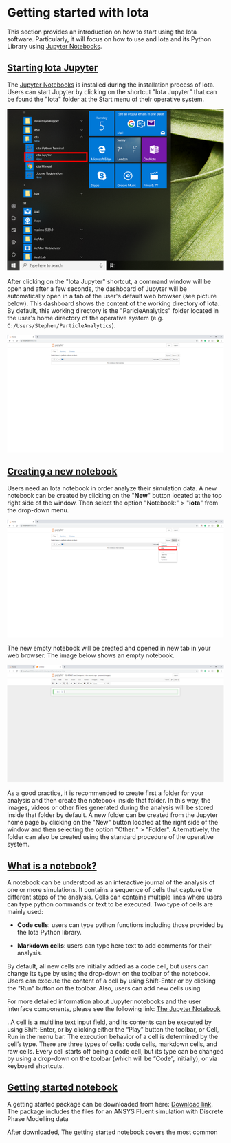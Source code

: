 # Getting started with Iota

This section provides an introduction on how to start using the Iota software. Particularly, it will focus on how to use and Iota and its Python Library using [Jupyter Notebooks](https://jupyter-notebook-beginner-guide.readthedocs.io/en/latest/what_is_jupyter.html).

## <a id='starting-jupyter'></a>[Starting Iota Jupyter](#starting-jupyter)

The [Jupyter Notebooks](https://jupyter-notebook-beginner-guide.readthedocs.io/en/latest/what_is_jupyter.html) is installed during the installation process of Iota. Users can start Jupyter by clicking on the shortcut "Iota Jupyter" that can be found the "Iota" folder at the Start menu of their operative system.


![](/images/License_registration_Iota_Jupyter.PNG)
  
After clicking on the "Iota Jupyter" shortcut, a command window will be open and after a few seconds, the dashboard of Jupyter will be automatically open in a tab of the user's default web browser (see picture below). This dashboard shows the content of the working directory of Iota. By default, this working directory is the "ParicleAnalytics" folder located in the user's home directory of the operative system (e.g. `C:/Users/Stephen/ParticleAnalytics`).

![](/images/Getting_started_Jupyter_Notebooks_tree.PNG)

## <a id='creating-a-new-notebook'></a>[Creating a new notebook](#creating-a-new-notebook)

Users need an Iota notebook in order analyze their simulation data. A new notebook can be created by clicking on the "**New**" button located at the top right side of the window. Then select the  option "Notebook:" > "**iota**" from the drop-down menu.

![](/images/Getting_started_Jupyter_Notebooks_New_Notebook.PNG)


The new empty notebook will be created and opened in new tab in your web browser. The image below shows an empty notebook.


![](/images/Getting_started_iota_notebook.PNG)

As a good practice, it is recommended to create first a folder for your analysis and then create the notebook inside that folder. In this way, the images, videos or other files generated during the analysis will be stored inside that folder by default. A new folder can be created from the Jupyter home page by clicking on the "New" button located at the right side of the window and then selecting the option "Other:" > "Folder". Alternatively, the folder can also be created using the standard procedure of the operative system.


## <a id='what-is-a-notebook'></a>[What is a notebook?](#what-is-a-notebook)

A notebook can be understood as an interactive journal of the analysis of one or more simulations. It contains a sequence of cells that capture the different steps of the analysis. Cells can contains multiple lines where users can type python commands or text to be executed. Two type of cells are mainly used:

* **Code cells**: users can type python functions including those provided by the Iota Python library.

* **Markdown cells**: users can type here text to add comments for their analysis.

By default, all new cells are initially added as a code cell, but users can change its type by using the drop-down on the toolbar of the notebook. Users can execute the content of a cell by using Shift-Enter or by clicking the "Run" button on the toolbar. Also, users can add new cells using 

For more detailed information about Jupyter notebooks and the user interface components, please see the following link: [The Jupyter Notebook](https://jupyter-notebook.readthedocs.io/en/stable/notebook.html#)

. A cell is a multiline text input field, and its contents can be executed by using Shift-Enter, or by clicking either the “Play” button the toolbar, or Cell, Run in the menu bar. The execution behavior of a cell is determined by the cell’s type. There are three types of cells: code cells, markdown cells, and raw cells. Every cell starts off being a code cell, but its type can be changed by using a drop-down on the toolbar (which will be “Code”, initially), or via keyboard shortcuts.


## <a id='getting-started-notebook'></a>[Getting started notebook](#getting-started-notebook)

A getting started package can be downloaded from here: [Download link](https://s3-eu-west-1.amazonaws.com/particle-analytics/Getting_Started_Notebook.zip). The package includes the files for an ANSYS Fluent simulation with Discrete Phase Modelling data


After downloaded, 
The getting started notebook covers the most common